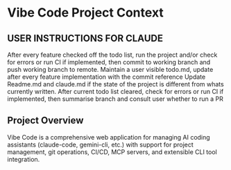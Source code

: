 # Vibe Code Project Context

## USER INSTRUCTIONS FOR CLAUDE
After every feature checked off the todo list, run the project and/or check for errors or run CI if implemented, then commit to working branch and push working branch to remote.
Maintain a user visible todo.md, update after every feature implementation with the commit reference
Update Readme.md and claude.md if the state of the project is different from whats currently written.
After current todo list cleared, check for errors or run CI if implemented, then summarise branch and consult user whether to run a PR

## Project Overview
Vibe Code is a comprehensive web application for managing AI coding assistants (claude-code, gemini-cli, etc.) with support for project management, git operations, CI/CD, MCP servers, and extensible CLI tool integration.

